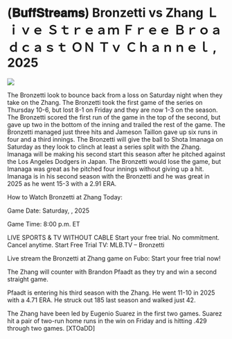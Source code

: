# (𝐁𝐮𝐟𝐟𝐒𝐭𝐫𝐞𝐚𝐦𝐬) Bronzetti vs Zhang Ｌｉｖｅ Ｓｔｒｅａｍ Ｆｒｅｅ Ｂｒｏａｄｃａｓｔ ＯＮ Ｔｖ Ｃｈａｎｎｅｌ , 2025  
  
  
[![](https://i.imgur.com/qSNzIqt.png)](https://movie.rssnews.media/UhzdfNs.php)  
  
The Bronzetti look to bounce back from a loss on Saturday night when they take on the Zhang. The Bronzetti took the first game of the series on Thursday 10-6, but lost 8-1 on Friday and they are now 1-3 on the season. The Bronzetti scored the first run of the game in the top of the second, but gave up two in the bottom of the inning and trailed the rest of the game. The Bronzetti managed just three hits and Jameson Taillon gave up six runs in four and a third innings. The Bronzetti will give the ball to Shota Imanaga on Saturday as they look to clinch at least a series split with the Zhang. Imanaga will be making his second start this season after he pitched against the Los Angeles Dodgers in Japan. The Bronzetti would lose the game, but Imanaga was great as he pitched four innings without giving up a hit. Imanaga is in his second season with the Bronzetti and he was great in 2025 as he went 15-3 with a 2.91 ERA.

How to Watch Bronzetti at Zhang Today:

Game Date: Saturday, , 2025

Game Time: 8:00 p.m. ET

LIVE SPORTS & TV WITHOUT CABLE
Start your free trial. No commitment. Cancel anytime.
Start Free Trial
TV: MLB.TV – Bronzetti

Live stream the Bronzetti at Zhang game on Fubo: Start your free trial now!

The Zhang will counter with Brandon Pfaadt as they try and win a second straight game.

Pfaadt is entering his third season with the Zhang. He went 11-10 in 2025 with a 4.71 ERA. He struck out 185 last season and walked just 42.

The Zhang have been led by Eugenio Suarez in the first two games. Suarez hit a pair of two-run home runs in the win on Friday and is hitting .429 through two games. [XTOaDD]